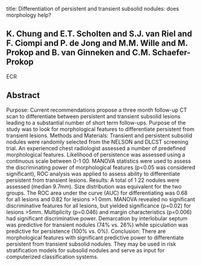 title: Differentiation of persistent and transient subsolid nodules: does morphology help?

## K. Chung and E.T. Scholten and S.J. van Riel and F. Ciompi and P. de Jong and M.M. Wille and M. Prokop and B. van Ginneken and C.M. Schaefer-Prokop
ECR


## Abstract
Purpose: Current recommendations propose a three month follow-up CT scan to differentiate between persistent and transient subsolid lesions leading to a substantial number of short term follow-ups. Purpose of the study was to look for morphological features to differentiate persistent from transient lesions. Methods and Materials: Transient and persistent subsolid nodules were randomly selected from the NELSON and DLCST screening trial. An experienced chest radiologist assessed a number of predefined morphological features. Likelihood of persistence was assessed using a continuous scale between 0-1 00. MANOVA statistics were used to assess the discriminating power of morphological features (p<0.05 was considered significant), ROC analysis was applied to assess ability to differentiate persistent from transient lesions. Results: A total of 1 22 nodules were assessed (median 9.7mm). Size distribution was equivalent for the two groups. The ROC area under the curve (AUC) for differentiating was 0.68 for all lesions and 0.82 for lesions >1 0mm. MANOVA revealed no significant discriminative features for all lesions, but yielded significance (p=0.02) for lesions >5mm. Multiplicity (p=0.046) and margin characteristics (p=0.006) had significant discriminative power. Demarcation by interlobular septum was predictive for transient nodules (74% vs. 26%) while spiculation was predictive for persistence (100% vs. 0%). Conclusion: There are morphological features with significant predictive power to differentiate persistent from transient subsolid nodules. They may be used in risk stratification models for subsolid nodules and serve as input for computerized classification systems.


